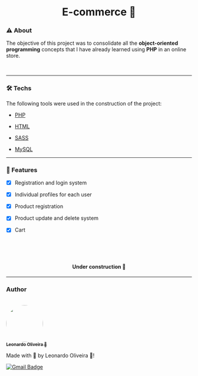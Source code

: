 
<h1 align="center">E-commerce 🛒</h1>


### ⚠ About 

<p>The objective of this project was to consolidate all the <strong>object-oriented programming</strong> concepts that I have already learned using <strong>PHP</strong> in an online store.</p>

<br>


---
### 🛠 Techs

The following tools were used in the construction of the project:

 - [PHP](php.net)
 - [HTML](https://www.w3schools.com/html/)

 - [SASS](https://sass-lang.com/)
 - [MySQL](https://www.mysql.com/)

---

### 🌟 Features

- [x] Registration and login system
- [x] Individual profiles for each user
- [x] Product registration
- [x] Product update and delete system
- [x] Cart
  
  <br>


<br>
<h4 align="center"> 
	 Under construction 🚧
</h4>


---
### Author

<br>

<a href="https://blog.rocketseat.com.br/author/thiago/">
 <img style="border-radius: 50%;" src="https://avatars.githubusercontent.com/u/68858787?s=96&v=4" width="100px;" alt=""/>
 <br />
 <sub><b>Leonardo Oliveira 🚀</b></sub></a> 
 <a href="https://github.com/leonardo7k" title="Rocketseat"></a>

<p>Made with 💜 by Leonardo Oliveira 👋!</p>

[![Gmail Badge](https://img.shields.io/badge/-oleonardo78@gmail.com-c14438?style=flat-square&logo=Gmail&logoColor=white&link=mailto:oleonardo78@gmail.com)](mailto:oleonardo78@gmail.com)
